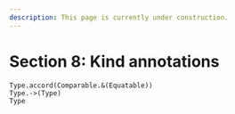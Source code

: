 ```yaml
---
description: This page is currently under construction.
---
```


# Section 8: Kind annotations

```text
Type.accord(Comparable.&(Equatable))
Type.->(Type)
Type
```

